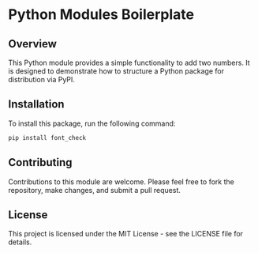 # Python Modules Boilerplate

## Overview
This Python module provides a simple functionality to add two numbers. It is designed to demonstrate how to structure a Python package for distribution via PyPI.

## Installation

To install this package, run the following command:

```bash
pip install font_check
```


## Contributing
Contributions to this module are welcome. Please feel free to fork the repository, make changes, and submit a pull request.

## License
This project is licensed under the MIT License - see the LICENSE file for details.


